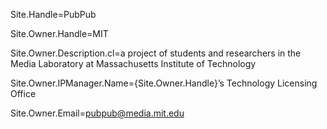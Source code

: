 Site.Handle=PubPub

Site.Owner.Handle=MIT

Site.Owner.Description.cl=a project of students and researchers in the Media Laboratory at Massachusetts Institute of Technology

Site.Owner.IPManager.Name={Site.Owner.Handle}’s Technology Licensing Office

Site.Owner.Email=pubpub@media.mit.edu